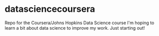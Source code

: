 # datasciencecoursera
Repo for the Coursera/Johns Hopkins Data Science course
I'm hoping to learn a bit about data science to improve my work. Just starting out!
